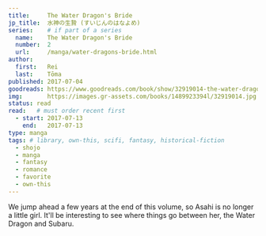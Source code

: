 ```yaml
---
title:     The Water Dragon's Bride
jp_title:  水神の生贄 (すいじんのはなよめ)
series:    # if part of a series
  name:    The Water Dragon's Bride
  number:  2
  url:     /manga/water-dragons-bride.html
author: 
  first:   Rei 
  last:    Tōma
published: 2017-07-04 
goodreads: https://www.goodreads.com/book/show/32919014-the-water-dragon-s-bride-vol-2
img:       https://images.gr-assets.com/books/1489923394l/32919014.jpg
status: read
read:   # must order recent first
  - start: 2017-07-13  
    end:   2017-07-13 
type: manga
tags: # library, own-this, scifi, fantasy, historical-fiction
  - shojo
  - manga
  - fantasy
  - romance
  - favorite
  - own-this
---
```


We jump ahead a few years at the end of this volume, so Asahi is no longer a little girl. It'll be interesting to see where things go between her, the Water Dragon and Subaru.
